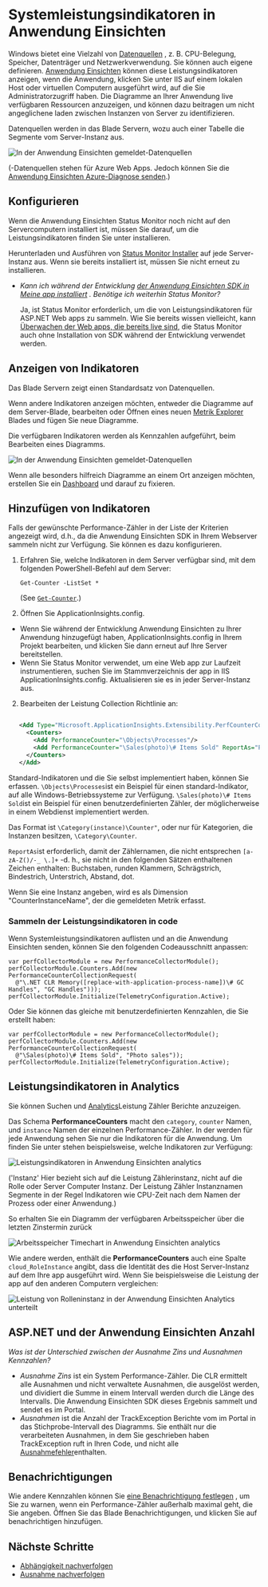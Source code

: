<properties 
    pageTitle="Leistungsindikatoren in Anwendung Einsichten | Microsoft Azure" 
    description="System und benutzerdefinierte .NET Leistungsindikatoren in der Anwendung Einsichten zu überwachen." 
    services="application-insights" 
    documentationCenter=""
    authors="alancameronwills" 
    manager="douge"/>

<tags 
    ms.service="application-insights" 
    ms.workload="tbd" 
    ms.tgt_pltfrm="ibiza" 
    ms.devlang="na" 
    ms.topic="article" 
    ms.date="10/11/2016" 
    ms.author="awills"/>
 
# <a name="system-performance-counters-in-application-insights"></a>Systemleistungsindikatoren in Anwendung Einsichten


Windows bietet eine Vielzahl von [Datenquellen](http://www.codeproject.com/Articles/8590/An-Introduction-To-Performance-Counters) , z. B. CPU-Belegung, Speicher, Datenträger und Netzwerkverwendung. Sie können auch eigene definieren. [Anwendung Einsichten](app-insights-overview.md) können diese Leistungsindikatoren anzeigen, wenn die Anwendung, klicken Sie unter IIS auf einem lokalen Host oder virtuellen Computern ausgeführt wird, auf die Sie Administratorzugriff haben. Die Diagramme an Ihrer Anwendung live verfügbaren Ressourcen anzuzeigen, und können dazu beitragen um nicht angeglichene laden zwischen Instanzen von Server zu identifizieren.

Datenquellen werden in das Blade Servern, wozu auch einer Tabelle die Segmente vom Server-Instanz aus.

![In der Anwendung Einsichten gemeldet-Datenquellen](./media/app-insights-performance-counters/counters-by-server-instance.png)

(-Datenquellen stehen für Azure Web Apps. Jedoch können Sie die [Anwendung Einsichten Azure-Diagnose senden](app-insights-azure-diagnostics.md).)

## <a name="configure"></a>Konfigurieren

Wenn die Anwendung Einsichten Status Monitor noch nicht auf den Servercomputern installiert ist, müssen Sie darauf, um die Leistungsindikatoren finden Sie unter installieren.

Herunterladen und Ausführen von [Status Monitor Installer](http://go.microsoft.com/fwlink/?LinkId=506648) auf jede Server-Instanz aus. Wenn sie bereits installiert ist, müssen Sie nicht erneut zu installieren.

* *Kann ich während der Entwicklung [der Anwendung Einsichten SDK in Meine app installiert](app-insights-asp-net.md) . Benötige ich weiterhin Status Monitor?*

    Ja, ist Status Monitor erforderlich, um die von Leistungsindikatoren für ASP.NET Web apps zu sammeln. Wie Sie bereits wissen vielleicht, kann [Überwachen der Web apps, die bereits live sind](app-insights-monitor-performance-live-website-now.md), die Status Monitor auch ohne Installation von SDK während der Entwicklung verwendet werden.


## <a name="view-counters"></a>Anzeigen von Indikatoren

Das Blade Servern zeigt einen Standardsatz von Datenquellen. 

Wenn andere Indikatoren anzeigen möchten, entweder die Diagramme auf dem Server-Blade, bearbeiten oder Öffnen eines neuen [Metrik Explorer](app-insights-metrics-explorer.md) Blades und fügen Sie neue Diagramme. 

Die verfügbaren Indikatoren werden als Kennzahlen aufgeführt, beim Bearbeiten eines Diagramms.

![In der Anwendung Einsichten gemeldet-Datenquellen](./media/app-insights-performance-counters/choose-performance-counters.png)

Wenn alle besonders hilfreich Diagramme an einem Ort anzeigen möchten, erstellen Sie ein [Dashboard](app-insights-dashboards.md) und darauf zu fixieren.

## <a name="add-counters"></a>Hinzufügen von Indikatoren

Falls der gewünschte Performance-Zähler in der Liste der Kriterien angezeigt wird, d.h., da die Anwendung Einsichten SDK in Ihrem Webserver sammeln nicht zur Verfügung. Sie können es dazu konfigurieren.

1. Erfahren Sie, welche Indikatoren in dem Server verfügbar sind, mit dem folgenden PowerShell-Befehl auf dem Server:

    `Get-Counter -ListSet *`

    (See [`Get-Counter`](https://technet.microsoft.com/library/hh849685.aspx).)

1. Öffnen Sie ApplicationInsights.config.

 * Wenn Sie während der Entwicklung Anwendung Einsichten zu Ihrer Anwendung hinzugefügt haben, ApplicationInsights.config in Ihrem Projekt bearbeiten, und klicken Sie dann erneut auf Ihre Server bereitstellen.
 * Wenn Sie Status Monitor verwendet, um eine Web app zur Laufzeit instrumentieren, suchen Sie im Stammverzeichnis der app in IIS ApplicationInsights.config. Aktualisieren sie es in jeder Server-Instanz aus.

2. Bearbeiten der Leistung Collection Richtlinie an:

 ```XML

    <Add Type="Microsoft.ApplicationInsights.Extensibility.PerfCounterCollector.PerformanceCollectorModule, Microsoft.AI.PerfCounterCollector">
      <Counters>
        <Add PerformanceCounter="\Objects\Processes"/>
        <Add PerformanceCounter="\Sales(photo)\# Items Sold" ReportAs="Photo sales"/>
      </Counters>
    </Add>

```

Standard-Indikatoren und die Sie selbst implementiert haben, können Sie erfassen. `\Objects\Processes`ist ein Beispiel für einen standard-Indikator, auf alle Windows-Betriebssysteme zur Verfügung. `\Sales(photo)\# Items Sold`ist ein Beispiel für einen benutzerdefinierten Zähler, der möglicherweise in einem Webdienst implementiert werden. 

Das Format ist `\Category(instance)\Counter"`, oder nur für Kategorien, die Instanzen besitzen, `\Category\Counter`.

`ReportAs`ist erforderlich, damit der Zählernamen, die nicht entsprechen `[a-zA-Z()/-_ \.]+` -d. h., sie nicht in den folgenden Sätzen enthaltenen Zeichen enthalten: Buchstaben, runden Klammern, Schrägstrich, Bindestrich, Unterstrich, Abstand, dot.

Wenn Sie eine Instanz angeben, wird es als Dimension "CounterInstanceName", der die gemeldeten Metrik erfasst.

### <a name="collecting-performance-counters-in-code"></a>Sammeln der Leistungsindikatoren in code

Wenn Systemleistungsindikatoren auflisten und an die Anwendung Einsichten senden, können Sie den folgenden Codeausschnitt anpassen:

    var perfCollectorModule = new PerformanceCollectorModule();
    perfCollectorModule.Counters.Add(new PerformanceCounterCollectionRequest(
      @"\.NET CLR Memory([replace-with-application-process-name])\# GC Handles", "GC Handles")));
    perfCollectorModule.Initialize(TelemetryConfiguration.Active);

Oder Sie können das gleiche mit benutzerdefinierten Kennzahlen, die Sie erstellt haben:

    var perfCollectorModule = new PerformanceCollectorModule();
    perfCollectorModule.Counters.Add(new PerformanceCounterCollectionRequest(
      @"\Sales(photo)\# Items Sold", "Photo sales"));
    perfCollectorModule.Initialize(TelemetryConfiguration.Active);

## <a name="performance-counters-in-analytics"></a>Leistungsindikatoren in Analytics

Sie können Suchen und [Analytics](app-insights-analytics.md)Leistung Zähler Berichte anzuzeigen.


Das Schema **PerformanceCounters** macht den `category`, `counter` Namen, und `instance` Namen der einzelnen Performance-Zähler.  In der werden für jede Anwendung sehen Sie nur die Indikatoren für die Anwendung. Um finden Sie unter stehen beispielsweise, welche Indikatoren zur Verfügung: 

![Leistungsindikatoren in Anwendung Einsichten analytics](./media/app-insights-performance-counters/analytics-performance-counters.png)

('Instanz' Hier bezieht sich auf die Leistung Zählerinstanz, nicht auf die Rolle oder Server Computer Instanz. Der Leistung Zähler Instanznamen Segmente in der Regel Indikatoren wie CPU-Zeit nach dem Namen der Prozess oder einer Anwendung.)

So erhalten Sie ein Diagramm der verfügbaren Arbeitsspeicher über die letzten Zinstermin zurück 

![Arbeitsspeicher Timechart in Anwendung Einsichten analytics](./media/app-insights-performance-counters/analytics-available-memory.png)


Wie andere werden, enthält die **PerformanceCounters** auch eine Spalte `cloud_RoleInstance` angibt, dass die Identität des die Host Server-Instanz auf dem Ihre app ausgeführt wird. Wenn Sie beispielsweise die Leistung der app auf den anderen Computern vergleichen: 

![Leistung von Rolleninstanz in der Anwendung Einsichten Analytics unterteilt](./media/app-insights-performance-counters/analytics-metrics-role-instance.png)


## <a name="aspnet-and-application-insights-counts"></a>ASP.NET und der Anwendung Einsichten Anzahl

*Was ist der Unterschied zwischen der Ausnahme Zins und Ausnahmen Kennzahlen?*

* *Ausnahme Zins* ist ein System Performance-Zähler. Die CLR ermittelt alle Ausnahmen und nicht verwaltete Ausnahmen, die ausgelöst werden, und dividiert die Summe in einem Intervall werden durch die Länge des Intervalls. Die Anwendung Einsichten SDK dieses Ergebnis sammelt und sendet es im Portal.
* *Ausnahmen* ist die Anzahl der TrackException Berichte vom im Portal in das Stichprobe-Intervall des Diagramms. Sie enthält nur die verarbeiteten Ausnahmen, in dem Sie geschrieben haben TrackException ruft in Ihren Code, und nicht alle [Ausnahmefehler](app-insights-asp-net-exceptions.md)enthalten. 

## <a name="alerts"></a>Benachrichtigungen

Wie andere Kennzahlen können Sie [eine Benachrichtigung festlegen](app-insights-alerts.md) , um Sie zu warnen, wenn ein Performance-Zähler außerhalb maximal geht, die Sie angeben. Öffnen Sie das Blade Benachrichtigungen, und klicken Sie auf benachrichtigen hinzufügen.


## <a name="next"></a>Nächste Schritte

* [Abhängigkeit nachverfolgen](app-insights-asp-net-dependencies.md)
* [Ausnahme nachverfolgen](app-insights-asp-net-exceptions.md)